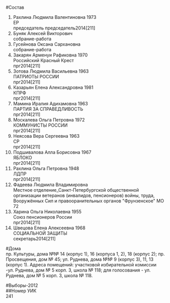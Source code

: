 #Состав  
1. Рахлина Людмила Валентиновна 1973  
    ЕР  
    председатель председатель2014[211]  
2. Буняк Алексей Викторович  
    собрание-работа  
3. Гусейнова Оксана Сархановна  
    собрание-работа  
4. Закарян Арменуи Рафиковна 1970  
    Российский Красный Крест  
    прг2014[211]  
5. Зотова Людмила Васильевна 1963  
    ПАТРИОТЫ РОССИИ  
    прг2014[211]  
6. Казарьян Елена Александровна 1981  
    КПРФ  
    прг2014[211]  
7. Мамина Иралия Адихамовна 1963  
    ПАРТИЯ ЗА СПРАВЕДЛИВОСТЬ  
    прг2014[211]  
8. Москалева Ольга Петровна 1972  
    КОММУНИСТЫ РОССИИ  
    прг2014[211]  
9. Неясова Вера Сергеевна 1963  
    СР  
    прг2014[211]  
10. Подшивалова Алла Борисовна 1967  
    ЯБЛОКО  
    прг2014[211]  
11. Рахлина Ольга Петровна 1948  
    ЛДПР  
    прг2014[211]  
12. Фадеева Людмила Владимировна  
    Местное отделение_Санкт-Петербургской общественной организации ветеранов (инвалидов, пенсионеров) войны, труда, Вооружённых Сил и правооранительных органов "Фрунзенское" МО 72  
13. Харина Ольга Николаевна 1955  
    Союз пенсионеров России  
    прг2014[211]  
14. Швецова Елена Алексеевна 1968  
    СОЦИАЛЬНОЙ ЗАЩИТЫ  
    секретарь2014[211]  
  
#Дома  
пр. Культуры, дома №№ 14 (корпус 1), 16 (корпуса 1, 2), 18 (корпус 2); пр. Просвещения, дом № 45; ул. Руднева, дома №№ 9 (корпус 3), 11, 13 (корпус 1). Адреса помещений: участковой избирательной комиссии -ул. Руднева, дом № 5 корп. 3, школа № 118; для голосования - ул. Руднева, дом № 5 корп. 3, школа № 118.  
  
#Выборы-2012  
##Номер УИК  
241  
